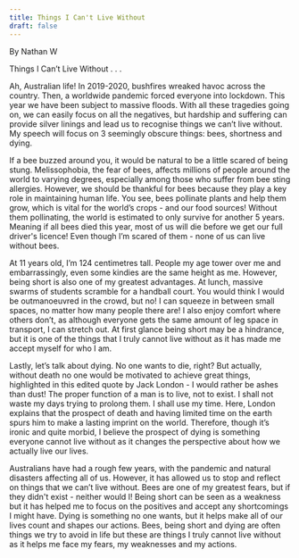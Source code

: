 ```yaml
---
title: Things I Can't Live Without
draft: false
---
```


By Nathan W

Things I Can’t Live Without . . .

Ah, Australian life! In 2019-2020, bushfires wreaked havoc across the country. Then, a worldwide pandemic forced everyone into lockdown. This year we have been subject to massive floods. With all these tragedies going on, we can easily focus on all the negatives, but hardship and suffering can provide silver linings and lead us to recognise things we can’t live without. My speech will focus on 3 seemingly obscure things: bees, shortness and dying.

If a bee buzzed around you, it would be natural to be a little scared of being stung. Melissophobia, the fear of bees, affects millions of people around the world to varying degrees, especially among those who suffer from bee sting allergies. However, we should be thankful for bees because they play a key role in maintaining human life. You see, bees pollinate plants and help them grow, which is vital for the world’s crops - and our food sources! Without them pollinating, the world is estimated to only survive for another 5 years. Meaning if all bees died this year, most of us will die before we get our full driver's licence! Even though I’m scared of them - none of us can live without bees.

At 11 years old, I’m 124 centimetres tall. People my age tower over me and embarrassingly, even some kindies are the same height as me. However, being short is also one of my greatest advantages. At lunch, massive swarms of students scramble for a handball court. You would think I would be outmanoeuvred in the crowd, but no! I can squeeze in between small spaces, no matter how many people there are! I also enjoy comfort where others don’t, as although everyone gets the same amount of leg space in transport, I can stretch out. At first glance being short may be a hindrance, but it is one of the things that I truly cannot live without as it has made me accept myself for who I am.

Lastly, let’s talk about dying. No one wants to die, right? But actually, without death no one would be motivated to achieve great things, highlighted in this edited quote by Jack London - I would rather be ashes than dust! The proper function of a man is to live, not to exist. I shall not waste my days trying to prolong them. I shall use my time. Here, London explains that the prospect of death and having limited time on the earth spurs him to make a lasting imprint on the world. Therefore, though it’s ironic and quite morbid, I believe the prospect of dying is something everyone cannot live without as it changes the perspective about how we actually live our lives.

Australians have had a rough few years, with the pandemic and natural disasters affecting all of us. However, it has allowed us to stop and reflect on things that we can’t live without. Bees are one of my greatest fears, but if they didn't exist - neither would I! Being short can be seen as a weakness but it has helped me to focus on the positives and accept any shortcomings I might have. Dying is something no one wants, but it helps make all of our lives count and shapes our actions. Bees, being short and dying are often things we try to avoid in life but these are things I truly cannot live without as it helps me face my fears, my weaknesses and my actions.     

